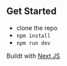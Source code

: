 ## Get Started
- clone the repo
- `npm install`
- `npm run dev`

Buildt with [Next JS](https://nextjs.org/)